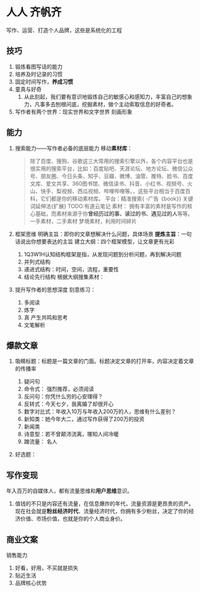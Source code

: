 # 人人  齐帆齐

写作、运营、打造个人品牌，这些是系统化的工程

## 技巧

1. 锻炼看图写话的能力
2. 培养及时记录的习惯
3. 固定时间写作，**养成习惯**
4. 童真与好奇
   1. 从此刻起，我们要有意识地锻炼自己的敏感心和感知力，丰富自己的想象力，凡事多去刨根问底，挖掘素材，做个主动索取信息的好奇者。
5. 写作者有两个世界：现实世界和文字世界 刻画形象

## 能力

1. 搜索能力——写作者必备的底层能力
   移动**素材库**：
   
   > 除了百度、搜狗、谷歌这三大常用的搜索引擎以外，各个内容平台也是很实用的搜索平台，比如：百度贴吧、天涯论坛、地方论坛、微信公众号、朋友圈、今日头条、知乎、豆瓣、微博、油管、推特、脸书、百度文库、爱文共享、360图书馆、微信读书、抖音、小红书、视频号、火山、快手、梨视频、西瓜视频、哔哩哔哩等。，这些平台相当于百度百科，它们都是你的移动素材库。
   > 平台：精准搜索{ -广告《book》} 关键词延伸法{扩展}
   > TODO:有道云笔记 
   >  素材：   拥有丰富的素材是写作的核心基础，而素材来源于你**曾经历过的事、读过的书、遇见过的人**等等。
   > 一手素材，二手素材
   >  梦境素材，利用时间碎片

2. 框架思维
   明确主旨：即你的文章想解决什么问题，具体场景 **提炼主旨**：一句话说出你想要表达的主旨
   建立大纲：四个框架模型，让文章更有光彩
   
   1. 1Q3W1H认知结构框架是指，从发现问题到分析问题，再到解决问题
   2. 并列式结构
   3. 递进式结构：时间，空间，流程，重要性
   4. 结论先行结构
      根据大纲搜集素材：

3. 提升写作者的思想深度
   刻意练习：
   
   1. 多阅读 
   2. 炼字
   3. 真 产生共鸣和思考
   4. 文笔解析

## 爆款文章

1. 吸睛标题：标题是一篇文章的门面。标题决定文章的打开率，内容决定着文章的传播率
   
   1. 疑问句
   2. 命令式： 强烈推荐，必须阅读
   3. 反问句：你凭什么穷的心安理得？
   4. 反转式：今天七夕，我离婚了却很开心
   5. 数字对比式：年收入10万与年收入200万的人，思维有什么差别？
   6. 新知类：她今年大二，通过写作获得了200万的投资
   7. 新闻类
   8. 诗意型：若不曾颠沛流离，哪知人间冷暖
   9. 蹭流量： 名人

2. 好选题：

## 写作变现

年入百万的自媒体人，都有流量思维和**用户思维**意识。

1. 值钱的不只是内容还有流量，在信息爆炸的年代，流量资源是更昂贵的资产。
   现在社会就是**粉丝经济时代**、流量经济时代，你拥有多少粉丝，决定了你的经济价值、市场价值，也就是你的个人商业身价。

## 商业文案

销售能力

1. 好看，好用，不买就是损失
2. 贴近生活
3. 品牌核心优势